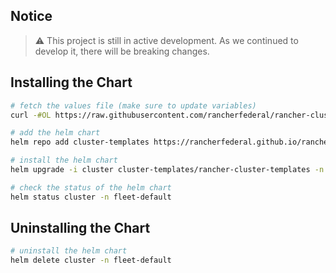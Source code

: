 ## Notice

> ⚠️ This project is still in active development. As we continued to develop it, there will be breaking changes.

## Installing the Chart

```bash
# fetch the values file (make sure to update variables)
curl -#OL https://raw.githubusercontent.com/rancherfederal/rancher-cluster-templates/main/examples/custom/values-custom.yaml
```

```bash
# add the helm chart
helm repo add cluster-templates https://rancherfederal.github.io/rancher-cluster-templates

# install the helm chart
helm upgrade -i cluster cluster-templates/rancher-cluster-templates -n fleet-default -f values-custom.yaml
```

```bash
# check the status of the helm chart
helm status cluster -n fleet-default
```

## Uninstalling the Chart

```bash
# uninstall the helm chart
helm delete cluster -n fleet-default
```
